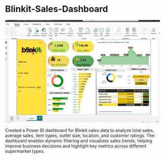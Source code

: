 # Blinkit-Sales-Dashboard

![Dashboard Preview](blinkt.png)

Created a Power BI dashboard for Blinkit sales data to analyze total sales, average sales, item types, outlet size, location, and customer ratings. The dashboard enables dynamic filtering and visualizes sales trends, helping improve business decisions and highlight key metrics across different supermarket types.
